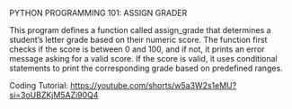 PYTHON PROGRAMMING 101: ASSIGN GRADER

This program defines a function called assign_grade that determines a student’s letter grade based on their numeric score. The function first checks if the score is between 0 and 100, and if not, it prints an error message asking for a valid score. If the score is valid, it uses conditional statements to print the corresponding grade based on predefined ranges.

Coding Tutorial: https://youtube.com/shorts/w5a3W2s1eMU?si=3oUBZKjM5AZi90Q4
